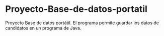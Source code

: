 # Proyecto-Base-de-datos-portatil
Proyecto Base de datos portátil. El programa permite guardar los datos de candidatos en un programa de Java.
